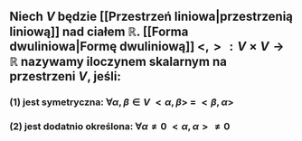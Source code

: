 ## Niech $V$ będzie [[Przestrzeń liniowa|przestrzenią liniową]] nad ciałem $\mathbb{R}$. [[Forma dwuliniowa|Formę dwuliniową]] $<,>: V \times V \rightarrow \mathbb{R}$ nazywamy **iloczynem skalarnym** na przestrzeni $V$, jeśli:
###  (1) **jest symetryczna**: $\forall \alpha,\beta \in V \: <\alpha,\beta>\:=\:<\beta,\alpha>$
### (2) **jest dodatnio określona**: $\forall \alpha \neq 0\: <\alpha,\alpha> \neq 0$
